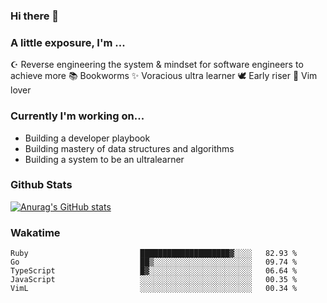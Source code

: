 ### Hi there 👋
### A little exposure, I'm ...

☪ Reverse engineering the system & mindset for software engineers to achieve more 
📚 Bookworms 
✨ Voracious ultra learner 
🕊 Early riser
🎠 Vim lover
<!--
**bitethecode/bitethecode** is a ✨ _special_ ✨ repository because its `README.md` (this file) appears on your GitHub profile.

Here are some ideas to get you started:

- 🔭 I’m currently working on ...
- 🌱 I’m currently learning ...
- 👯 I’m looking to collaborate on ...
- 🤔 I’m looking for help with ...
- 💬 Ask me about ...
- 📫 How to reach me: ...
- 😄 Pronouns: ...
- ⚡ Fun fact: ...
-->


### Currently I'm working on... 
- Building a developer playbook
- Building mastery of data structures and algorithms
- Building a system to be an ultralearner

### Github Stats
[![Anurag's GitHub stats](https://github-readme-stats.vercel.app/api?username=bitethecode)](https://github.com/anuraghazra/github-readme-stats)

### Wakatime
<!--START_SECTION:waka-->

```text
Ruby                         ████████████████████▓░░░░   82.93 %
Go                           ██▒░░░░░░░░░░░░░░░░░░░░░░   09.74 %
TypeScript                   █▓░░░░░░░░░░░░░░░░░░░░░░░   06.64 %
JavaScript                   ░░░░░░░░░░░░░░░░░░░░░░░░░   00.35 %
VimL                         ░░░░░░░░░░░░░░░░░░░░░░░░░   00.34 %
```

<!--END_SECTION:waka-->
